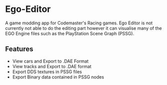 # Ego-Editor
A game modding app for Codemaster's Racing games.
Ego Editor is not currently not able to do the editing part however 
it can visualise many of the EGO Engine files such as the PlayStation Scene Graph (PSSG).

## Features
* View cars and Export to .DAE Format
* View tracks and Export to .DAE format
* Export DDS textures in PSSG files
* Export Binary data contained in PSSG nodes


